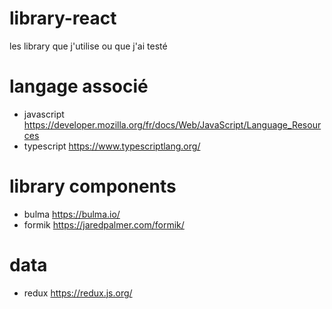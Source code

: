 # library-react
les library que j'utilise ou que j'ai testé

# langage associé

- javascript https://developer.mozilla.org/fr/docs/Web/JavaScript/Language_Resources
- typescript https://www.typescriptlang.org/

# library components

- bulma https://bulma.io/
- formik https://jaredpalmer.com/formik/

# data

- redux https://redux.js.org/



